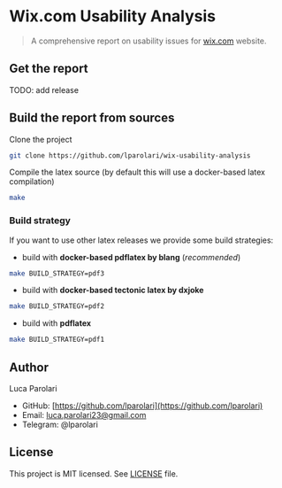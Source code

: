 # Wix.com Usability Analysis

> A comprehensive report on usability issues for
> [wix.com](https://wix.com) website.

## Get the report

TODO: add release

## Build the report from sources

Clone the project

```bash
git clone https://github.com/lparolari/wix-usability-analysis
```

Compile the latex source (by default this will use a docker-based
latex compilation)

```bash
make
```

### Build strategy

If you want to use other latex releases we provide some build
strategies:

- build with **docker-based pdflatex by blang** (_recommended_)

```bash
make BUILD_STRATEGY=pdf3
```

- build with **docker-based tectonic latex by dxjoke**

```bash
make BUILD_STRATEGY=pdf2
```

- build with **pdflatex**

```bash
make BUILD_STRATEGY=pdf1
```

## Author

Luca Parolari

- GitHub: [https://github.com/lparolari](https://github.com/lparolari)
- Email: <luca.parolari23@gmail.com>
- Telegram: @lparolari

## License

This project is MIT licensed. See [LICENSE](LICENSE) file.
